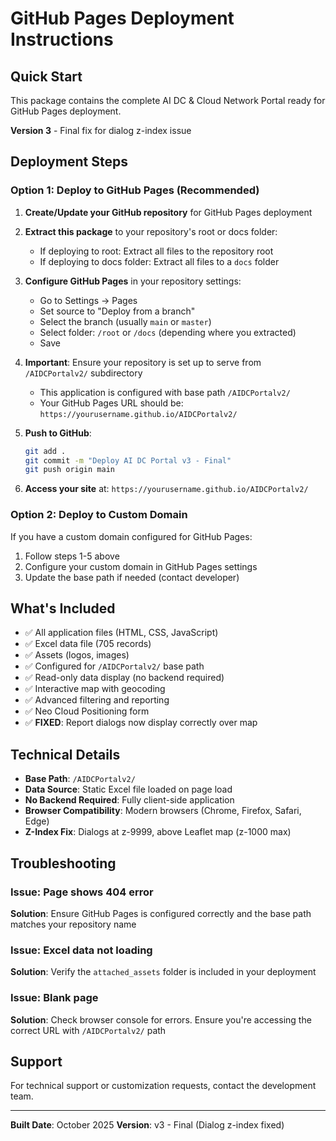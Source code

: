 # GitHub Pages Deployment Instructions

## Quick Start

This package contains the complete AI DC & Cloud Network Portal ready for GitHub Pages deployment.

**Version 3** - Final fix for dialog z-index issue

## Deployment Steps

### Option 1: Deploy to GitHub Pages (Recommended)

1. **Create/Update your GitHub repository** for GitHub Pages deployment

2. **Extract this package** to your repository's root or docs folder:
   - If deploying to root: Extract all files to the repository root
   - If deploying to docs folder: Extract all files to a `docs` folder

3. **Configure GitHub Pages** in your repository settings:
   - Go to Settings → Pages
   - Set source to "Deploy from a branch"
   - Select the branch (usually `main` or `master`)
   - Select folder: `/root` or `/docs` (depending where you extracted)
   - Save

4. **Important**: Ensure your repository is set up to serve from `/AIDCPortalv2/` subdirectory
   - This application is configured with base path `/AIDCPortalv2/`
   - Your GitHub Pages URL should be: `https://yourusername.github.io/AIDCPortalv2/`

5. **Push to GitHub**:
   ```bash
   git add .
   git commit -m "Deploy AI DC Portal v3 - Final"
   git push origin main
   ```

6. **Access your site** at: `https://yourusername.github.io/AIDCPortalv2/`

### Option 2: Deploy to Custom Domain

If you have a custom domain configured for GitHub Pages:

1. Follow steps 1-5 above
2. Configure your custom domain in GitHub Pages settings
3. Update the base path if needed (contact developer)

## What's Included

- ✅ All application files (HTML, CSS, JavaScript)
- ✅ Excel data file (705 records)
- ✅ Assets (logos, images)
- ✅ Configured for `/AIDCPortalv2/` base path
- ✅ Read-only data display (no backend required)
- ✅ Interactive map with geocoding
- ✅ Advanced filtering and reporting
- ✅ Neo Cloud Positioning form
- ✅ **FIXED**: Report dialogs now display correctly over map

## Technical Details

- **Base Path**: `/AIDCPortalv2/`
- **Data Source**: Static Excel file loaded on page load
- **No Backend Required**: Fully client-side application
- **Browser Compatibility**: Modern browsers (Chrome, Firefox, Safari, Edge)
- **Z-Index Fix**: Dialogs at z-9999, above Leaflet map (z-1000 max)

## Troubleshooting

### Issue: Page shows 404 error
**Solution**: Ensure GitHub Pages is configured correctly and the base path matches your repository name

### Issue: Excel data not loading
**Solution**: Verify the `attached_assets` folder is included in your deployment

### Issue: Blank page
**Solution**: Check browser console for errors. Ensure you're accessing the correct URL with `/AIDCPortalv2/` path

## Support

For technical support or customization requests, contact the development team.

---

**Built Date**: October 2025
**Version**: v3 - Final (Dialog z-index fixed)
